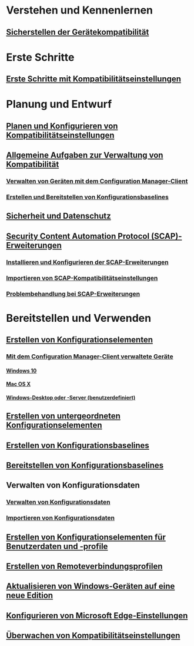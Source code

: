 # Verstehen und Kennenlernen
## [Sicherstellen der Gerätekompatibilität](understand/ensure-device-compliance.md)

# Erste Schritte
## [Erste Schritte mit Kompatibilitätseinstellungen](get-started/get-started-with-compliance-settings.md)

# Planung und Entwurf
## [Planen und Konfigurieren von Kompatibilitätseinstellungen](plan-design/plan-for-and-configure-compliance-settings.md)
## [Allgemeine Aufgaben zur Verwaltung von Kompatibilität](plan-design/common-tasks-for-managing-compliance.md)
### [Verwalten von Geräten mit dem Configuration Manager-Client](plan-design/common-tasks-for-managing-compliance-on-devices-with-the-client.md)
### [Erstellen und Bereitstellen von Konfigurationsbaselines](plan-design/common-tasks-for-creating-and-deploying-configuration-baselines.md)
## [Sicherheit und Datenschutz](plan-design/security-and-privacy-for-compliance-settings.md)

## [Security Content Automation Protocol (SCAP)-Erweiterungen](plan-design/scap/about-scap.md)
### [Installieren und Konfigurieren der SCAP-Erweiterungen](plan-design/scap/install-configure-scap.md)
### [Importieren von SCAP-Kompatibilitätseinstellungen](plan-design/scap/import-scap-compliance-settings.md)
### [Problembehandlung bei SCAP-Erweiterungen](plan-design/scap/troubleshooting-scap.md)

# Bereitstellen und Verwenden

## [Erstellen von Konfigurationselementen](deploy-use/create-configuration-items.md)
### [Mit dem Configuration Manager-Client verwaltete Geräte](deploy-use/configuration-items-for-devices-managed-with-the-client.md)
#### [Windows 10](deploy-use/create-configuration-items-for-windows-10-devices-managed-with-the-client.md)
#### [Mac OS X](deploy-use/create-configuration-items-for-mac-os-x-devices-managed-with-the-client.md)
#### [Windows-Desktop oder -Server (benutzerdefiniert)](deploy-use/create-custom-configuration-items-for-windows-desktop-and-server-computers-managed-with-the-client.md)
## [Erstellen von untergeordneten Konfigurationselementen](deploy-use/create-child-configuration-items.md)

## [Erstellen von Konfigurationsbaselines](deploy-use/create-configuration-baselines.md)
## [Bereitstellen von Konfigurationsbaselines](deploy-use/deploy-configuration-baselines.md)

## Verwalten von Konfigurationsdaten
### [Verwalten von Konfigurationsdaten](deploy-use/management-tasks-for-configuration-data.md)
### [Importieren von Konfigurationsdaten](deploy-use/import-configuration-data.md)

## [Erstellen von Konfigurationselementen für Benutzerdaten und -profile](deploy-use/create-user-data-and-profiles-configuration-items.md)
## [Erstellen von Remoteverbindungsprofilen](deploy-use/create-remote-connection-profiles.md)
## [Aktualisieren von Windows-Geräten auf eine neue Edition](deploy-use/upgrade-windows-version.md)
## [Konfigurieren von Microsoft Edge-Einstellungen](deploy-use/browser-profiles.md)
## [Überwachen von Kompatibilitätseinstellungen](deploy-use/monitor-compliance-settings.md)
